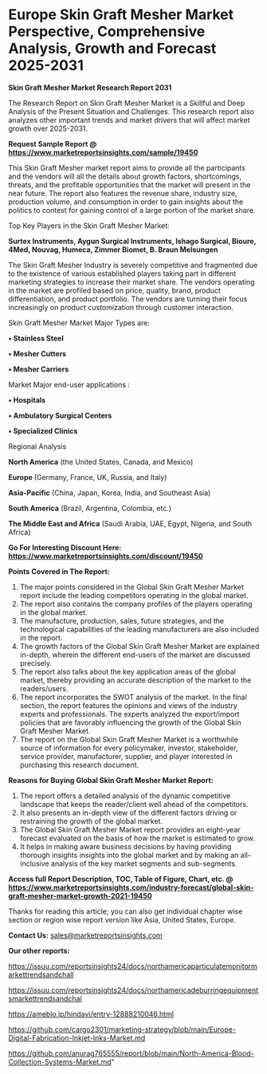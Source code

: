 # Europe Skin Graft Mesher Market Perspective, Comprehensive Analysis, Growth and Forecast 2025-2031

<strong>Skin Graft Mesher Market Research Report 2031</strong>

The Research Report on Skin Graft Mesher Market is a Skillful and Deep Analysis of the Present Situation and Challenges. This research report also analyzes other important trends and market drivers that will affect market growth over 2025-2031.

<strong>Request Sample Report @ <a href=https://www.marketreportsinsights.com/sample/19450>https://www.marketreportsinsights.com/sample/19450</a></strong>

This Skin Graft Mesher market report aims to provide all the participants and the vendors will all the details about growth factors, shortcomings, threats, and the profitable opportunities that the market will present in the near future. The report also features the revenue share, industry size, production volume, and consumption in order to gain insights about the politics to contest for gaining control of a large portion of the market share.

Top Key Players in the Skin Graft Mesher Market:

<strong>Surtex Instruments, Aygun Surgical Instruments, Ishago Surgical, Bioure, 4Med, Nouvag, Humeca, Zimmer Biomet, B. Braun Melsungen</strong>

The Skin Graft Mesher Industry is severely competitive and fragmented due to the existence of various established players taking part in different marketing strategies to increase their market share. The vendors operating in the market are profiled based on price, quality, brand, product differentiation, and product portfolio. The vendors are turning their focus increasingly on product customization through customer interaction.

Skin Graft Mesher Market Major Types are:

<strong>• Stainless Steel

• Mesher Cutters

• Mesher Carriers</strong>

Market Major end-user applications :

<strong>• Hospitals

• Ambulatory Surgical Centers

• Specialized Clinics</strong>

Regional Analysis

</u><strong><b>North America</b></strong> (the United States, Canada, and Mexico)

<strong><b>Europe </b></strong>(Germany, France, UK, Russia, and Italy)

<strong><b>Asia-Pacific</b></strong> (China, Japan, Korea, India, and Southeast Asia)

<strong><b>South America</b></strong> (Brazil, Argentina, Colombia, etc.)

<strong><b>The Middle East and Africa</b></strong> (Saudi Arabia, UAE, Egypt, Nigeria, and South Africa)

<strong>Go For Interesting Discount Here: <a href=https://www.marketreportsinsights.com/discount/19450>https://www.marketreportsinsights.com/discount/19450</a></strong>

<strong>Points Covered in The Report:</strong>
<ol>
  <li>The major points considered in the Global Skin Graft Mesher Market report include the leading competitors operating in the global market.</li>
  <li>The report also contains the company profiles of the players operating in the global market.</li>
  <li>The manufacture, production, sales, future strategies, and the technological capabilities of the leading manufacturers are also included in the report.</li>
  <li>The growth factors of the Global Skin Graft Mesher Market are explained in-depth, wherein the different end-users of the market are discussed precisely.</li>
  <li>The report also talks about the key application areas of the global market, thereby providing an accurate description of the market to the readers/users.</li>
  <li>The report incorporates the SWOT analysis of the market. In the final section, the report features the opinions and views of the industry experts and professionals. The experts analyzed the export/import policies that are favorably influencing the growth of the Global Skin Graft Mesher Market.</li>
  <li>The report on the Global Skin Graft Mesher Market is a worthwhile source of information for every policymaker, investor, stakeholder, service provider, manufacturer, supplier, and player interested in purchasing this research document.</li>
</ol>
<strong>Reasons for Buying Global Skin Graft Mesher Market Report:</strong>

<ol>
  <li>The report offers a detailed analysis of the dynamic competitive landscape that keeps the reader/client well ahead of the competitors.</li>
  <li>It also presents an in-depth view of the different factors driving or restraining the growth of the global market.</li>
  <li>The Global Skin Graft Mesher Market report provides an eight-year forecast evaluated on the basis of how the market is estimated to grow.</li>
  <li>It helps in making aware business decisions by having providing thorough insights insights into the global market and by making an all-inclusive analysis of the key market segments and sub-segments.</li>
</ol>
<strong>Access full Report Description, TOC, Table of Figure, Chart, etc. @ <a href=https://www.marketreportsinsights.com/industry-forecast/global-skin-graft-mesher-market-growth-2021-19450>https://www.marketreportsinsights.com/industry-forecast/global-skin-graft-mesher-market-growth-2021-19450</a></strong>


Thanks for reading this article; you can also get individual chapter wise section or region wise report version like Asia, United States, Europe.

<strong>Contact Us:</strong>
sales@marketreportsinsights.com

<strong>Our other reports:</strong>

<a href=https://issuu.com/reportsinsights24/docs/northamericaparticulatemonitormarkettrendsandchall>https://issuu.com/reportsinsights24/docs/northamericaparticulatemonitormarkettrendsandchall</a>

<a href=https://issuu.com/reportsinsights24/docs/northamericadeburringequipmentsmarkettrendsandchal>https://issuu.com/reportsinsights24/docs/northamericadeburringequipmentsmarkettrendsandchal</a>

<a href=https://ameblo.jp/hindavi/entry-12888210046.html>https://ameblo.jp/hindavi/entry-12888210046.html</a>

<a href=https://github.com/cargo2301/marketing-strategy/blob/main/Europe-Digital-Fabrication-Inkjet-Inks-Market.md>https://github.com/cargo2301/marketing-strategy/blob/main/Europe-Digital-Fabrication-Inkjet-Inks-Market.md</a>

<a href=https://github.com/anurag765555/report/blob/main/North-America-Blood-Collection-Systems-Market.md>https://github.com/anurag765555/report/blob/main/North-America-Blood-Collection-Systems-Market.md</a>"
